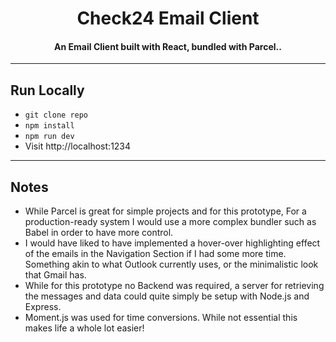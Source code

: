 <h1 align="center">Check24 Email Client</h1>

<h4 align="center">
An Email Client built with React, bundled with Parcel..
</h4>

***


## Run Locally
* `git clone repo`
* `npm install`
* `npm run dev`
* Visit http://localhost:1234


***
## Notes
*  While Parcel is great for simple projects and for this prototype, For a production-ready system I would use a more complex bundler such as Babel in order to have more control.
* I would have liked to have implemented a hover-over highlighting effect of the emails in the Navigation Section if I had some more time. Something akin to what Outlook currently uses, or the minimalistic look that Gmail has.
* While for this prototype no Backend was required, a server for retrieving the messages and data could quite simply be setup with Node.js and Express.
* Moment.js was used for time conversions. While not essential this makes life a whole lot easier!
